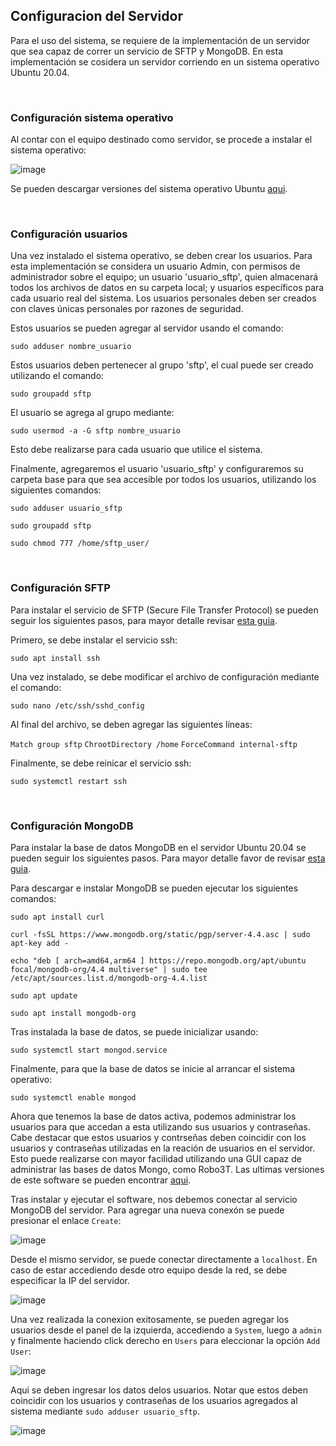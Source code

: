 ## Configuracion del Servidor

Para el uso del sistema, se requiere de la implementación de un servidor que sea capaz de correr un servicio de SFTP y MongoDB. 
En esta implementación se cosidera un servidor corriendo en un sistema operativo Ubuntu 20.04.

<br/>

### Configuración sistema operativo

Al contar con el equipo destinado como servidor, se procede a instalar el sistema operativo:

![image](https://user-images.githubusercontent.com/83187517/176061639-15ef249c-8d3d-4091-b310-304d7ff9b589.png)

Se pueden descargar versiones del sistema operativo Ubuntu [aqui](https://releases.ubuntu.com/).

<br/>

### Configuración usuarios

Una vez instalado el sistema operativo, se deben crear los usuarios. Para esta implementación se considera un usuario Admin, con permisos de administrador sobre el equipo; un usuario 'usuario_sftp', quien almacenará todos los archivos de datos en su carpeta local; y usuarios específicos para cada usuario real del sistema.
Los usuarios personales deben ser creados con claves únicas personales por razones de seguridad. 

Estos usuarios se pueden agregar al servidor usando el comando:

`sudo adduser nombre_usuario`

Estos usuarios deben pertenecer al grupo 'sftp', el cual puede ser creado utilizando el comando:

`sudo groupadd sftp`

El usuario se agrega al grupo mediante:

`sudo usermod -a -G sftp nombre_usuario`

Esto debe realizarse para cada usuario que utilice el sistema.

Finalmente, agregaremos el usuario 'usuario_sftp' y configuraremos su carpeta base para que sea accesible por todos los usuarios, utilizando los siguientes comandos:

`sudo adduser usuario_sftp`

`sudo groupadd sftp`

`sudo chmod 777 /home/sftp_user/`

<br/>

### Configuración SFTP

Para instalar el servicio de SFTP (Secure File Transfer Protocol) se pueden seguir los siguientes pasos, para mayor detalle revisar [esta guia](https://linuxhint.com/setup-sftp-server-ubuntu/).

Primero, se debe instalar el servicio ssh:

`sudo apt install ssh`

Una vez instalado, se debe modificar el archivo de configuración mediante el comando:

`sudo nano /etc/ssh/sshd_config`

Al final del archivo, se deben agregar las siguientes líneas:

`Match group sftp`
`ChrootDirectory /home`
`ForceCommand internal-sftp`

Finalmente, se debe reinicar el servicio ssh:

`sudo systemctl restart ssh`

<br/>

### Configuración MongoDB

Para instalar la base de datos MongoDB en el servidor Ubuntu 20.04 se pueden seguir los siguientes pasos. Para mayor detalle favor de revisar [esta guia](https://www.digitalocean.com/community/tutorials/how-to-install-mongodb-on-ubuntu-20-04-es).

Para descargar e instalar MongoDB se pueden ejecutar los siguientes comandos:

`sudo apt install curl`

`curl -fsSL https://www.mongodb.org/static/pgp/server-4.4.asc | sudo apt-key add -`

`echo "deb [ arch=amd64,arm64 ] https://repo.mongodb.org/apt/ubuntu focal/mongodb-org/4.4 multiverse" | sudo tee /etc/apt/sources.list.d/mongodb-org-4.4.list`

`sudo apt update`

`sudo apt install mongodb-org`

Tras instalada la base de datos, se puede inicializar usando:


`sudo systemctl start mongod.service`

Finalmente, para que la base de datos se inicie al arrancar el sistema operativo:

`sudo systemctl enable mongod`

Ahora que tenemos la base de datos activa, podemos administrar los usuarios para que accedan a esta utilizando sus usuarios y contraseñas. Cabe destacar que estos usuarios y contrseñas deben coincidir con los usuarios y contraseñas utilizadas en la reación de usuarios en el servidor.
Esto puede realizarse con mayor facilidad utilizando una GUI capaz de administrar las bases de datos Mongo, como Robo3T. Las ultimas versiones de este software se pueden encontrar [aqui](https://github.com/Studio3T/robomongo/releases).

Tras instalar y ejecutar el software, nos debemos conectar al servicio MongoDB del servidor. Para agregar una nueva conexón se puede presionar el enlace `Create`:

![image](https://user-images.githubusercontent.com/83187517/176067090-bc91775c-28bb-41a2-945f-85b8d5a24ceb.png)

Desde el mismo servidor, se puede conectar directamente a `localhost`. En caso de estar accediendo desde otro equipo desde la red, se debe especificar la IP del servidor.

![image](https://user-images.githubusercontent.com/83187517/176067303-f963b31c-ef81-4e54-b204-b543f44c83b7.png)

Una vez realizada la conexion exitosamente, se pueden agregar los usuarios desde el panel de la izquierda, accediendo a `System`, luego a `admin` y finalmente haciendo click derecho en `Users` para eleccionar la opción `Add User`:

![image](https://user-images.githubusercontent.com/83187517/176068269-e6986a09-5be3-4445-8e11-923afc9bd15a.png)

Aqui se deben ingresar los datos delos usuarios. Notar que estos deben coincidir con los usuarios y contraseñas de los usuarios agregados al sistema mediante `sudo adduser usuario_sftp`.

![image](https://user-images.githubusercontent.com/83187517/176068593-6cdad4ff-7d13-4206-acf6-3f890b2e9b39.png)


  
  
